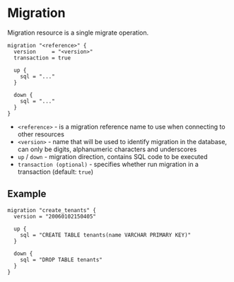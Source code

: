 ---
---

# Migration

Migration resource is a single migrate operation.

```hcl
migration "<reference>" {
  version     = "<version>"
  transaction = true

  up {
	sql = "..."
  }

  down {
	sql = "..."
  }
}
```

- `<reference>` - is a migration reference name to use when connecting to other resources
- `<version>` - name that will be used to identify migration in the database, can only be digits, alphanumeric characters and underscores
- `up` / `down` - migration direction, contains SQL code to be executed
- `transaction (optional)` - specifies whether run migration in a transaction (default: `true`)

## Example

```hcl
migration "create_tenants" {
  version = "20060102150405"

  up {
	sql = "CREATE TABLE tenants(name VARCHAR PRIMARY KEY)"
  }

  down {
	sql = "DROP TABLE tenants"
  }
}
```

